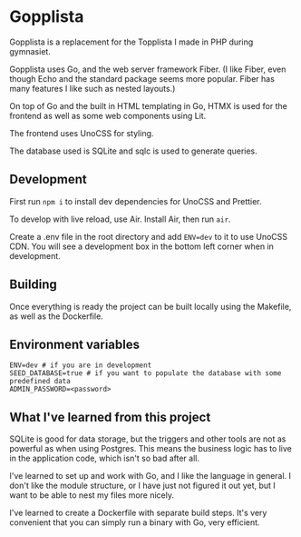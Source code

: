 # Gopplista

Gopplista is a replacement for the Topplista I made in PHP during gymnasiet. 

Gopplista uses Go, and the web server framework Fiber. (I like Fiber, even though Echo and the standard package seems more popular. Fiber has many features I like such as nested layouts.)

On top of Go and the built in HTML templating in Go, HTMX is used for the frontend as well as some web components using Lit. 

The frontend uses UnoCSS for styling.

The database used is SQLite and sqlc is used to generate queries.

## Development

First run `npm i` to install dev dependencies for UnoCSS and Prettier.

To develop with live reload, use Air. Install Air, then run `air`.

Create a .env file in the root directory and add `ENV=dev` to it to use UnoCSS CDN. You will see a development box in the bottom left corner when in development.

## Building

Once everything is ready the project can be built locally using the Makefile, as well as the Dockerfile. 

## Environment variables

```
ENV=dev # if you are in development
SEED_DATABASE=true # if you want to populate the database with some predefined data
ADMIN_PASSWORD=<password>
```

## What I've learned from this project

SQLite is good for data storage, but the triggers and other tools are not as powerful as when using Postgres. This means the business logic has to live in the application code, which isn't so bad after all.

I've learned to set up and work with Go, and I like the language in general. I don't like the module structure, or I have just not figured it out yet, but I want to be able to nest my files more nicely.

I've learned to create a Dockerfile with separate build steps. It's very convenient that you can simply run a binary with Go, very efficient.

